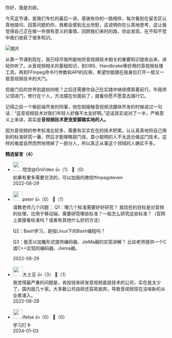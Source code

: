 你好，我是刘歧。

今天这节课，是我们专栏的最后一讲。感谢有你的一路相伴，每次看到在留言区认真地提问、回答问题的你，我都会感到无比欣慰，这说明你在认真地思考，这让我觉得自己正在做一件很有意义的事情，回顾我们来时的路，你会发现，在不知不觉中我们收获了很多知识。

![图片](https://static001.geekbang.org/resource/image/b7/1f/b7a5bfbd31d54aabe22ed5147f14601f.png?wh=1920x1146)

从第一节课到现在，我已经尽我所能地将音视频技术相关的重要知识提炼出来，讲给你听了。从音视频相关的基础知识，到OBS、Handbrake等好用的音视频处理工具，再到FFmpeg命令行参数和API的应用，希望你能跟在我身后打开一扇又一扇音视频技术的大门。

但是门后的世界到底如何呢？之后还需要你自己在实践中继续摸索着前行。毕竟师父领进门，修行在个人，方法摆在你面前了，就看你愿不愿意去践行它。

记得之前一个做前端开发的同事，他在刚接触音视频流媒体开发的时候说过一句话：“这音视频技术对我们年轻人好像不太友好啊。”这话其实说对了一半，严格意义上来讲，其实是**音视频技术更宠爱脚踏实地的人。**

因为音视频的参考标准比较多，需要有实实在在的技术积累，认认真真地将自己用到的标准研究一番，然后才能够略窥门径，耍小聪明的人不太适合做这门技术。这样的难度自然而然地筛掉了一部分人，所以真正从事这个领域的人确实不多。
<div><strong>精选留言（4）</strong></div><ul>
<li><img src="https://static001.geekbang.org/account/avatar/00/13/a6/f9/79cad962.jpg" width="30px"><span>悟空@OnVideo</span> 👍（1） 💬（0）<div>如果有更多需要交流的，可以加我的微信ffmpegsteven</div>2022-08-29</li><br/><li><img src="https://static001.geekbang.org/account/avatar/00/10/25/87/f3a69d1b.jpg" width="30px"><span>peter</span> 👍（0） 💬（1）<div>请教老师几个问题：
Q1：哪几个标准需要好好研究？
我现在的目标是对音频的处理，应用于移动端，需要研究哪些标准？一般怎么研究这些标准？（官网上直接看标准吗？或者有其他什么好的方法）

Q2：Bash学习，是指Linux下的Bash编程吗？

Q3：能否以加餐形式提供编码器、JieMa器的实现讲解？
比如老师提供一个C或C++实现的编码器、Jiema器。</div>2022-08-29</li><br/><li><img src="https://static001.geekbang.org/account/avatar/00/11/1d/64/52a5863b.jpg" width="30px"><span>大土豆</span> 👍（3） 💬（1）<div>我觉得最严重的问题是，肯投钱来研发音视频底层技术的公司，实在是太少了，国内就几十家。大多数公司自研还容易放弃。导致音视频现在没啥新的从业者涌入。</div>2022-08-29</li><br/><li><img src="https://static001.geekbang.org/account/avatar/00/26/eb/d7/90391376.jpg" width="30px"><span>ifelse</span> 👍（0） 💬（0）<div>学习打卡</div>2024-01-03</li><br/>
</ul>